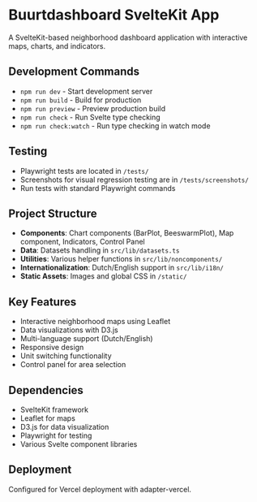 # Buurtdashboard SvelteKit App

A SvelteKit-based neighborhood dashboard application with interactive maps, charts, and indicators.

## Development Commands

- `npm run dev` - Start development server
- `npm run build` - Build for production
- `npm run preview` - Preview production build
- `npm run check` - Run Svelte type checking
- `npm run check:watch` - Run type checking in watch mode

## Testing

- Playwright tests are located in `/tests/`
- Screenshots for visual regression testing are in `/tests/screenshots/`
- Run tests with standard Playwright commands

## Project Structure

- **Components**: Chart components (BarPlot, BeeswarmPlot), Map component, Indicators, Control Panel
- **Data**: Datasets handling in `src/lib/datasets.ts`
- **Utilities**: Various helper functions in `src/lib/noncomponents/`
- **Internationalization**: Dutch/English support in `src/lib/i18n/`
- **Static Assets**: Images and global CSS in `/static/`

## Key Features

- Interactive neighborhood maps using Leaflet
- Data visualizations with D3.js
- Multi-language support (Dutch/English)
- Responsive design
- Unit switching functionality
- Control panel for area selection

## Dependencies

- SvelteKit framework
- Leaflet for maps
- D3.js for data visualization
- Playwright for testing
- Various Svelte component libraries

## Deployment

Configured for Vercel deployment with adapter-vercel.